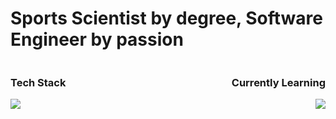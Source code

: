 # Sports Scientist by degree, Software Engineer by passion

<div style="display: flex; justify-content: space-between; align-items: center;">
  <div style="flex: 1;">
    <h3>Tech Stack</h3>
    <img src="https://skillicons.dev/icons?i=react,tailwind,css,ts,graphql,nodejs,aws,py&perline=4" />
  </div>

  <div style="flex: 1; text-align: right;">
    <h3>Currently Learning</h3>
    <img src="https://skillicons.dev/icons?i=threejs,go,swift&perline=4" />
  </div>
</div>
